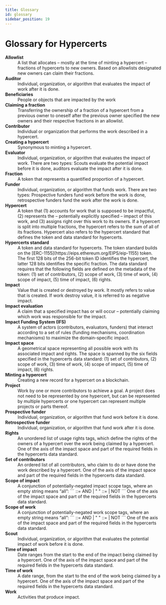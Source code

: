 ```yaml
---
title: Glossary
id: glossary
sidebar_position: 19
---
```


# Glossary for Hypercerts

<dl>
  <dt><strong>Allowlist</strong></dt>
  <dd>A list that allocates – mostly at the time of minting a hypercert – fractions of hypercerts to new owners. Based on allowlists designated new owners can claim their fractions. </dd>
  <dt><strong>Auditor</strong></dt>
  <dd>Individual, organization, or algorithm that evaluates the impact of work after it is done.</dd>
  <dt><strong>Beneficiaries</strong></dt>
  <dd>People or objects that are impacted by the work</dd>
  <dt><strong>Claiming a fraction</strong></dt>
  <dd>Transferring the ownership of a fraction of a hypercert from a previous owner to oneself after the previous owner specified the new owners and their respective fractions in an allowlist.</dd>
  <dt><strong>Contributor</strong></dt>
  <dd>Individual or organization that performs the work described in a hypercert.</dd>
  <dt><strong>Creating a hypercert</strong></dt>
  <dd>Synonymous to minting a hypercert.</dd>
  <dt><strong>Evaluator</strong></dt>
  <dd>Individual, organization, or algorithm that evaluates the impact of work. There are two types: Scouts evaluate the potential impact before it is done, auditors evaluate the impact after it is done.</dd>
  <dt><strong>Fraction</strong></dt>
  <dd>A token that represents a quantified proportion of a hypercert.</dd>
  <dt><strong>Funder</strong></dt>
  <dd>Individual, organization, or algorithm that funds work. There are two types: Prospective funders fund work before the work is done, retrospective funders fund the work after the work is done.</dd>
  <dt><strong>Hypercert</strong></dt>
  <dd>A token that (1) accounts for work that is supposed to be impactful, (2) represents the – potentially explicitly specified – impact of this work, and (3) assigns right over this work to its owners. If a hypercert is split into multiple fractions, the hypercert refers to the sum of all of its fractions. Hypercert also refers to the hypercert standard that defines the token and data standard for hypercerts.</dd>
  <dt><strong>Hypercerts standard</strong></dt>
  <dd>A token and data standard for hypercerts. The token standard builds on the [ERC-1155](https://eips.ethereum.org/EIPS/eip-1155) token. The first 128 bits of the 256-bit token ID identifies the hypercert, the latter 128 bits identifies the specific fraction. The data standard requires that the following fields are defined on the metadata of the token: (1) set of contributors, (2) scope of work, (3) time of work, (4) scope of impact, (5) time of impact, (6) rights.</dd>
  <dt><strong>Impact</strong></dt>
  <dd>Value that is created or destroyed by work. It mostly refers to value that is created. If work destroy value, it is referred to as negative impact.</dd>
  <dt><strong>Impact evaluation</strong></dt>
  <dd>A claim that a specified impact has or will occur – potentially claiming which work was responsible for the impact.</dd>
  <dt><strong>Impact Funding System (IFS)</strong></dt>
  <dd>A system of actors (contributors, evaluators, funders) that interact according to a set of rules (funding mechanisms, coordination mechanisms) to maximize the domain-specific impact.
  </dd>
  <dt><strong>Impact space</strong></dt>
  <dd>A geometrical space representing all possible work with its associated impact and rights. The space is spanned by the six fields specified in the hypercerts data standard: (1) set of contributors, (2) scope of work, (3) time of work, (4) scope of impact, (5) time of impact, (6) rights.</dd>
  <dt><strong>Minting a hypercert</strong></dt>
  <dd>Creating a new record for a hypercert on a blockchain.</dd>
  <dt><strong>Project</strong></dt>
  <dd>Work by one or more contributors to achieve a goal. A project does not need to be represented by one hypercert, but can be represented by multiple hypercerts or one hypercert can represent multiple projects or parts thereof.</dd>
  <dt><strong>Prospective funder</strong></dt>
  <dd>Individual, organization, or algorithm that fund work before it is done.</dd>
  <dt><strong>Retrospective funder</strong></dt>
  <dd>Individual, organization, or algorithm that fund work after it is done.</dd>
  <dt><strong>Rights</strong></dt>
  <dd>An unordered list of usage rights tags, which define the rights of the owners of a hypercert over the work being claimed by a hypercert. One of the axis of the impact space and part of the required fields in the hypercerts data standard.</dd>
  <dt><strong>Set of contributors</strong></dt>
  <dd>An ordered list of all contributors, who claim to do or have done the work described by a hypercert. One of the axis of the impact space and part of the required fields in the hypercerts data standard.</dd>
  <dt><strong>Scope of impact</strong></dt>
  <dd>A conjunction of potentially-negated impact scope tags, where an empty string means “all”:
  ```
  <scope-of-impact> ::= <scope-atom> AND <scope-of-impact> | " "
  <scope-atom> ::= <scope-tag> | NOT <scope-tag>
  ```
  One of the axis of the impact space and part of the required fields in the hypercerts data standard.</dd>
  <dt><strong>Scope of work</strong></dt>
  <dd>A conjunction of potentially-negated work scope tags, where an empty string means “all”:
  ```
  <scope-of-work> ::= <scope-atom> AND <scope-of-work> | " "
  <scope-atom> ::= <scope-tag> | NOT <scope-tag>
  ```
  One of the axis of the impact space and part of the required fields in the hypercerts data standard.</dd>
  <dt><strong>Scout</strong></dt>
  <dd>Individual, organization, or algorithm that evaluates the potential impact of work before it is done.</dd>
  <dt><strong>Time of impact</strong></dt>
  <dd>Date ranges from the start to the end of the impact being claimed by a hypercert. One of the axis of the impact space and part of the required fields in the hypercerts data standard.</dd>
  <dt><strong>Time of work</strong></dt>
  <dd>A date range, from the start to the end of the work being claimed by a hypercert. One of the axis of the impact space and part of the required fields in the hypercerts data standard.</dd>
  <dt><strong>Work</strong></dt>
  <dd>Activities that produce impact.</dd>
</dl>
